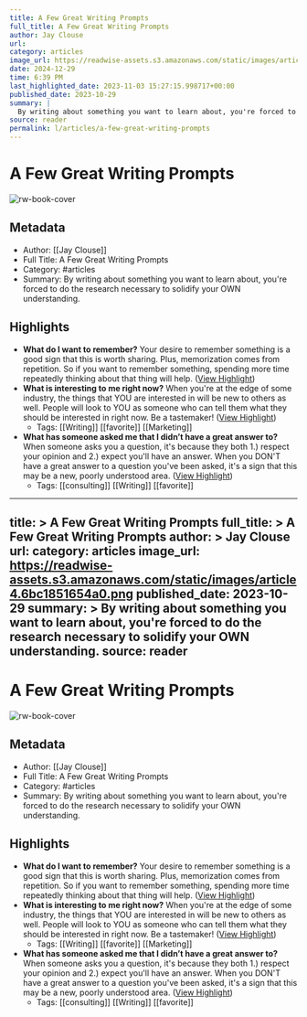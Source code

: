 ```yaml
---
title: A Few Great Writing Prompts
full_title: A Few Great Writing Prompts
author: Jay Clouse
url: 
category: articles
image_url: https://readwise-assets.s3.amazonaws.com/static/images/article4.6bc1851654a0.png
date: 2024-12-29
time: 6:39 PM
last_highlighted_date: 2023-11-03 15:27:15.998717+00:00
published_date: 2023-10-29
summary: |
  By writing about something you want to learn about, you're forced to do the research necessary to solidify your OWN understanding.
source: reader
permalink: l/articles/a-few-great-writing-prompts
---
```

# A Few Great Writing Prompts

![rw-book-cover](https://readwise-assets.s3.amazonaws.com/static/images/article4.6bc1851654a0.png)

## Metadata
- Author: [[Jay Clouse]]
- Full Title: A Few Great Writing Prompts
- Category: #articles
- Summary: By writing about something you want to learn about, you're forced to do the research necessary to solidify your OWN understanding.

## Highlights
- **What do I want to remember?**
  Your desire to remember something is a good sign that this is worth sharing. Plus, memorization comes from repetition. So if you want to remember something, spending more time repeatedly thinking about that thing will help. ([View Highlight](https://read.readwise.io/read/01he00g88a4be1jdcjtrvma1wd))
- **What is interesting to me right now?**
  When you're at the edge of some industry, the things that YOU are interested in will be new to others as well. People will look to YOU as someone who can tell them what they should be interested in right now. Be a tastemaker! ([View Highlight](https://read.readwise.io/read/01he00gf11jhp2ve5v8qn4157z))
    - Tags: [[Writing]] [[favorite]] [[Marketing]] 
- **What has someone asked me that I didn’t have a great answer to?**
  When someone asks you a question, it's because they both 1.) respect your opinion and 2.) expect you'll have an answer. When you DON'T have a great answer to a question you've been asked, it's a sign that this may be a new, poorly understood area. ([View Highlight](https://read.readwise.io/read/01he00gm9chmfh1gycv5kce8m3))
    - Tags: [[consulting]] [[Writing]] [[favorite]] 


---
title: >
  A Few Great Writing Prompts
full_title: >
  A Few Great Writing Prompts
author: >
  Jay Clouse
url: 
category: articles
image_url: https://readwise-assets.s3.amazonaws.com/static/images/article4.6bc1851654a0.png
published_date: 2023-10-29
summary: >
  By writing about something you want to learn about, you're forced to do the research necessary to solidify your OWN understanding.
source: reader
---
# A Few Great Writing Prompts

![rw-book-cover](https://readwise-assets.s3.amazonaws.com/static/images/article4.6bc1851654a0.png)

## Metadata
- Author: [[Jay Clouse]]
- Full Title: A Few Great Writing Prompts
- Category: #articles
- Summary: By writing about something you want to learn about, you're forced to do the research necessary to solidify your OWN understanding.

## Highlights
- **What do I want to remember?**
  Your desire to remember something is a good sign that this is worth sharing. Plus, memorization comes from repetition. So if you want to remember something, spending more time repeatedly thinking about that thing will help. ([View Highlight](https://read.readwise.io/read/01he00g88a4be1jdcjtrvma1wd))
- **What is interesting to me right now?**
  When you're at the edge of some industry, the things that YOU are interested in will be new to others as well. People will look to YOU as someone who can tell them what they should be interested in right now. Be a tastemaker! ([View Highlight](https://read.readwise.io/read/01he00gf11jhp2ve5v8qn4157z))
    - Tags: [[Writing]] [[favorite]] [[Marketing]] 
- **What has someone asked me that I didn’t have a great answer to?**
  When someone asks you a question, it's because they both 1.) respect your opinion and 2.) expect you'll have an answer. When you DON'T have a great answer to a question you've been asked, it's a sign that this may be a new, poorly understood area. ([View Highlight](https://read.readwise.io/read/01he00gm9chmfh1gycv5kce8m3))
    - Tags: [[consulting]] [[Writing]] [[favorite]] 


